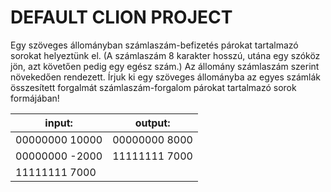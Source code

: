 # DEFAULT CLION PROJECT

Egy szöveges állományban számlaszám-befizetés párokat tartalmazó sorokat
helyeztünk el. (A számlaszám 8 karakter hosszú, utána egy szóköz jön, azt követően 
pedig egy egész szám.) Az állomány számlaszám szerint növekedően rendezett.
Írjuk ki egy szöveges állományba az egyes számlák összesített forgalmát
számlaszám-forgalom párokat tartalmazó sorok formájában!

|input:| output:|
|-------|---------|
|00000000 10000| 00000000 8000|
|00000000 -2000 |11111111 7000|
|11111111 7000||
